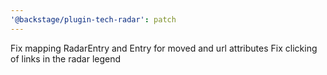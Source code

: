 ```yaml
---
'@backstage/plugin-tech-radar': patch
---
```


Fix mapping RadarEntry and Entry for moved and url attributes
Fix clicking of links in the radar legend
